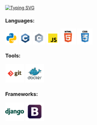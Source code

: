[![Typing SVG](https://readme-typing-svg.herokuapp.com?color=%2336BCF7&lines=👋+Hi.+I'm+Kiryl)](https://git.io/typing-svg)



<h3 align="left">Languages: </h3>
<p>
    <img src="icons/python.svg" width="40" height="40" alt="python">
    <img src="icons/c_plus_plus.svg" width="40" height="40" alt="c plus plus">
    <img src="icons/c.svg" width="40" height="40" alt="c">
    <img src="icons/javascript.svg" width="40" height="40" alt="java script">
    <img src="icons/html.svg" width="50" height="50" alt="html">
    <img src="icons/css.svg" width="50" height="50" alt="css">

</p>

<h3 align="left">Tools:</h3>
<p>
    <img src="icons/git.svg" width="60" height="60" alt="git">
    <img src="icons/docker.svg" width="60" height="60" alt="docker">
</p>

<h3 align="left">Frameworks:</h3>
<p>
    <img src="icons/django.svg" width="60" height="60" alt="django">
    <img src="icons/boostrap.svg" width="60" height="60" alt="bootstrap">
</p>

